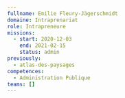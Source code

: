 ```yaml
---
fullname: Emilie Fleury-Jägerschmidt
domaine: Intraprenariat
role: Intrapreneure
missions:
  - start: 2020-12-03
    end: 2021-02-15
    status: admin
previously:
  - atlas-des-paysages
competences:
  - Administration Publique
teams: []
---
```

